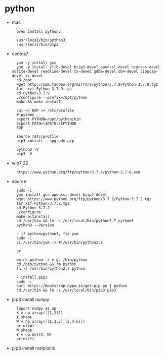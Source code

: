 # python

- mac

        brew install python3
        
        /usr/local/bin/python3
        /usr/local/bin/pip3

- centos7

        yum -y install gcc
        yum -y install zlib-devel bzip2-devel openssl-devel ncurses-devel sqlite-devel readline-devel tk-devel gdbm-devel db4-devel libpcap-devel xz-devel
        cd /opt
        wget http://npm.taobao.org/mirrors/python/3.7.9/Python-3.7.9.tgz
        tar -xzf Python-3.7.9.tgz
        cd Python-3.7.9
        ./configure --prefix=/opt/python
        make && make install

        cat << EOF >> /etc/profile
        # python
        export PYTHON=/opt/python/bin
        export PATH=\$PATH:\$PYTHON
        EOF

        source /etc/profile
        pip3 install --upgrade pip
        
        python3 -V
        pip3 -V
        
- win7 32

        https://www.python.org/ftp/python/3.7.6/python-3.7.6.exe

- source

        sudo -i
        yum install gcc openssl-devel bzip2-devel
        wget https://www.python.org/ftp/python/3.7.2/Python-3.7.2.tgz
        tar xzf Python-3.7.2.tgz
        cd Python-3.7.2
        ./configure
        make altinstall
        cd /usr/bin && ln -s /usr/local/bin/python3.7 python3
        python3 --version

        - if python=python3, fix yum
        sudo -i
        vi /usr/bin/yum -> #!/usr/bin/python2.7

        or

        which python -> e.g. /bin/python
        cd /bin/python && rm python
        ln -s /usr/bin/python2.7 python

        - install pip3
        sudo -i
        curl https://bootstrap.pypa.io/get-pip.py | python
        cd /usr/bin && ln -s /usr/local/bin/pip3 pip3

- pip3 install numpy

        import numpy as np
        X = np.array([[1,2]])
        X.shape
        W = np.array([[1,3,5],[2,4,6]])
        print(W)
        W.shape
        Y = np.dot(X, W)
        print(Y)

- pip3 install matplotlib
